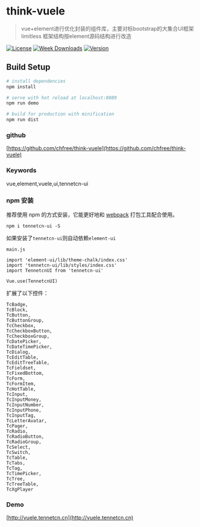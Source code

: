 # think-vuele

> vue+element进行优化封装的组件库，主要对标bootstrap的大集合UI框架limitless
> 框架结构按element源码结构进行改造

[![License](https://img.shields.io/npm/l/tennetcn-ui.svg)](https://www.npmjs.com/package/tennetcn-ui)
[![Week Downloads](https://img.shields.io/npm/dw/tennetcn-ui.svg)](https://www.npmjs.com/package/tennetcn-ui)
[![Version](https://img.shields.io/npm/v/tennetcn-ui.svg)](https://github.com/chfree/think-vuele)

## Build Setup

``` bash
# install dependencies
npm install

# serve with hot reload at localhost:8089
npm run demo

# build for production with minification
npm run dist
```

### github
[https://github.com/chfree/think-vuele](https://github.com/chfree/think-vuele)

### Keywords
vue,element,vuele,ui,tennetcn-ui

### npm 安装

推荐使用 npm 的方式安装，它能更好地和 [webpack](https://webpack.js.org/) 打包工具配合使用。

```shell
npm i tennetcn-ui -S
```
如果安装了`tennetcn-ui`则自动依赖`element-ui`

`main.js`

```
import 'element-ui/lib/theme-chalk/index.css'
import 'tennetcn-ui/lib/styles/index.css'
import TennetcnUI from 'tennetcn-ui'

Vue.use(TennetcnUI)
```

扩展了以下控件：
```
TcBadge,
TcBlock,
TcButton,
TcButtonGroup,
TcCheckbox,
TcCheckboxButton,
TcCheckboxGroup,
TcDatePicker,
TcDateTimePicker,
TcDialog,
TcEditTable,
TcEditTreeTable,
TcFieldset,
TcFixedBottom,
TcForm,
TcFormItem,
TcHotTable,
TcInput,
TcInputMoney,
TcInputNumber,
TcInputPhone,
TcInputTag,
TcLetterAvatar,
TcPager,
TcRadio,
TcRadioButton,
TcRadioGroup,
TcSelect,
TcSwitch,
TcTable,
TcTabs,
TcTag,
TcTimePicker,
TcTree,
TcTreeTable,
TcXgPlayer
```


### Demo
[http://vuele.tennetcn.cn](http://vuele.tennetcn.cn)
